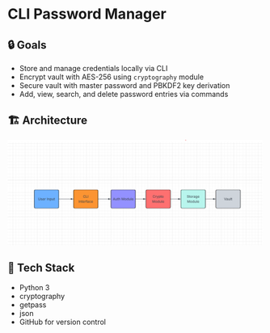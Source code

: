 # CLI Password Manager

## 🔒 Goals
- Store and manage credentials locally via CLI
- Encrypt vault with AES-256 using `cryptography` module
- Secure vault with master password and PBKDF2 key derivation
- Add, view, search, and delete password entries via commands

## 🏗️ Architecture
![Architecture Diagram](architecture.png)

## 🔧 Tech Stack
- Python 3
- cryptography
- getpass
- json
- GitHub for version control
